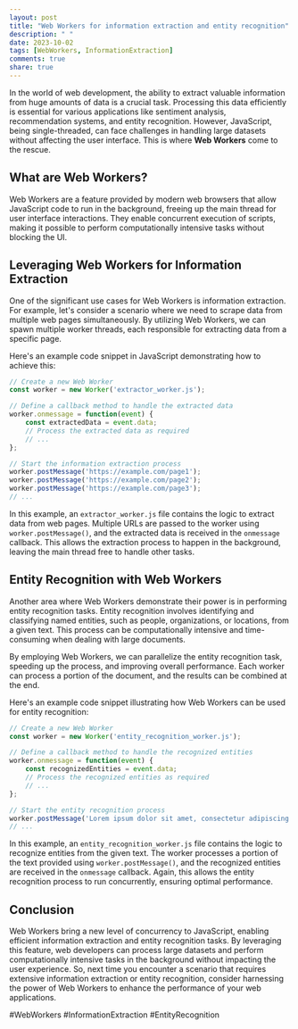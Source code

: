 ```yaml
---
layout: post
title: "Web Workers for information extraction and entity recognition"
description: " "
date: 2023-10-02
tags: [WebWorkers, InformationExtraction]
comments: true
share: true
---
```


In the world of web development, the ability to extract valuable information from huge amounts of data is a crucial task. Processing this data efficiently is essential for various applications like sentiment analysis, recommendation systems, and entity recognition. However, JavaScript, being single-threaded, can face challenges in handling large datasets without affecting the user interface. This is where **Web Workers** come to the rescue.

## What are Web Workers?
Web Workers are a feature provided by modern web browsers that allow JavaScript code to run in the background, freeing up the main thread for user interface interactions. They enable concurrent execution of scripts, making it possible to perform computationally intensive tasks without blocking the UI.

## Leveraging Web Workers for Information Extraction
One of the significant use cases for Web Workers is information extraction. For example, let's consider a scenario where we need to scrape data from multiple web pages simultaneously. By utilizing Web Workers, we can spawn multiple worker threads, each responsible for extracting data from a specific page.

Here's an example code snippet in JavaScript demonstrating how to achieve this:

```javascript
// Create a new Web Worker
const worker = new Worker('extractor_worker.js');

// Define a callback method to handle the extracted data
worker.onmessage = function(event) {
    const extractedData = event.data;
    // Process the extracted data as required
    // ...
};

// Start the information extraction process
worker.postMessage('https://example.com/page1');
worker.postMessage('https://example.com/page2');
worker.postMessage('https://example.com/page3');
// ...
```

In this example, an `extractor_worker.js` file contains the logic to extract data from web pages. Multiple URLs are passed to the worker using `worker.postMessage()`, and the extracted data is received in the `onmessage` callback. This allows the extraction process to happen in the background, leaving the main thread free to handle other tasks.

## Entity Recognition with Web Workers
Another area where Web Workers demonstrate their power is in performing entity recognition tasks. Entity recognition involves identifying and classifying named entities, such as people, organizations, or locations, from a given text. This process can be computationally intensive and time-consuming when dealing with large documents.

By employing Web Workers, we can parallelize the entity recognition task, speeding up the process, and improving overall performance. Each worker can process a portion of the document, and the results can be combined at the end.

Here's an example code snippet illustrating how Web Workers can be used for entity recognition:

```javascript
// Create a new Web Worker
const worker = new Worker('entity_recognition_worker.js');

// Define a callback method to handle the recognized entities
worker.onmessage = function(event) {
    const recognizedEntities = event.data;
    // Process the recognized entities as required
    // ...
};

// Start the entity recognition process
worker.postMessage('Lorem ipsum dolor sit amet, consectetur adipiscing elit. ...');
// ...
```

In this example, an `entity_recognition_worker.js` file contains the logic to recognize entities from the given text. The worker processes a portion of the text provided using `worker.postMessage()`, and the recognized entities are received in the `onmessage` callback. Again, this allows the entity recognition process to run concurrently, ensuring optimal performance.

## Conclusion
Web Workers bring a new level of concurrency to JavaScript, enabling efficient information extraction and entity recognition tasks. By leveraging this feature, web developers can process large datasets and perform computationally intensive tasks in the background without impacting the user experience. So, next time you encounter a scenario that requires extensive information extraction or entity recognition, consider harnessing the power of Web Workers to enhance the performance of your web applications.

#WebWorkers #InformationExtraction #EntityRecognition
